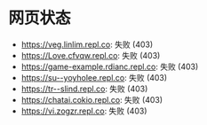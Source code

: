 # 网页状态
- https://veg.linlim.repl.co: 失败 (403)
- https://Love.cfvqw.repl.co: 失败 (403)
- https://game-example.rdianc.repl.co: 失败 (403)
- https://su--yoyholee.repl.co: 失败 (403)
- https://tr--slind.repl.co: 失败 (403)
- https://chatai.cokio.repl.co: 失败 (403)
- https://vi.zogzr.repl.co: 失败 (403)
